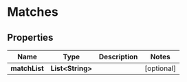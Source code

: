 # Matches

## Properties
Name | Type | Description | Notes
------------ | ------------- | ------------- | -------------
**matchList** | **List&lt;String&gt;** |  |  [optional]
